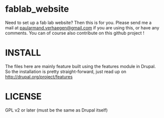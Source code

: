 fablab_website
==============

Need to set up a fab lab website? Then this is for you.
Please send me a mail at paularmand.verhaegen@gmail.com if you are using this, or have any comments.
You can of course also contribute on this github project !

INSTALL
=======
The files here are mainly feature built using the features module in Drupal.
So the installation is pretty straight-forward, just read up on http://drupal.org/project/features

LICENSE
=======
GPL v2 or later (must be the same as Drupal itself)
